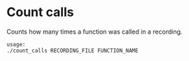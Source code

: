 Count calls
===========

Counts how many times a function was called in a recording.

	usage:
	./count_calls RECORDING_FILE FUNCTION_NAME

